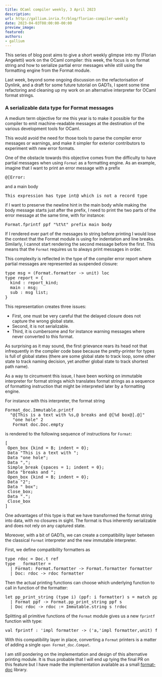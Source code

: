 ```yaml
---
title: OCaml compiler weekly, 3 April 2023
description:
url: http://gallium.inria.fr/blog/florian-compiler-weekly
date: 2023-04-03T08:00:00-00:00
preview_image:
featured:
authors:
- gallium
---
```




  <p>This series of blog post aims to give a short weekly glimpse into my
(Florian Angeletti) work on the OCaml compiler: this week, the focus is
on format string and how to serialize partial error messages while still
using the formatting engine from the Format module.</p>


  

  
<p>Last week, beyond some ongoing discussion on the refactorisation of
Dynlink, and a draft for some future tutorial on GADTs, I spent some
time refactoring and cleaning up my work on an alternative interpreter
for OCaml format strings.</p>
<h3>A serializable
data type for Format messages</h3>
<p>A medium term objective for me this year is to make it possible for
the compiler to emit machine-readable messages at the destination of the
various development tools for OCaml.</p>
<p>This would avoid the need for those tools to parse the compiler error
messages or warnings, and make it simpler for exterior contributors to
experiment with new error formats.</p>
<p>One of the obstacle towards this objective comes from the difficulty
to have partial messages when using <code>Format</code> as a formatting
engine. As an example, imagine that I want to print an error message
with a prefix</p>
<div class="highlight"><pre><span></span><span class="o">@[</span><span class="nc">Error</span><span class="o">:</span>
</pre></div>

<p>and a main body</p>
<div class="highlight"><pre><span></span><span class="nc">This</span> <span class="n">expression</span> <span class="n">has</span> <span class="k">type</span> <span class="kt">int</span><span class="o">@</span> <span class="n">which</span> <span class="n">is</span> <span class="n">not</span> <span class="n">a</span> <span class="n">record</span> <span class="k">type</span>
</pre></div>

<p>if I want to preserve the newline hint in the main body while making
the body message starts just after the prefix, I need to print the two
parts of the error message at the same time, with for instance:</p>
<div class="highlight"><pre><span></span><span class="nn">Format</span><span class="p">.</span><span class="n">fprintf</span> <span class="n">ppf</span> <span class="s2">&quot;%t%t&quot;</span> <span class="n">prefix</span> <span class="n">main_body</span>
</pre></div>

<p>If I rendered ever part of the messages to string before printing I
would lose the context that the Format module is using for indentation
and line breaks. Similarly, I cannot start rendering the second message
before the first. This means that the <code>Format</code> requires us to
always print messages in order.</p>
<p>This complexity is reflected in the type of the compiler error report
where partial messages are represented as suspended closure:</p>
<div class="highlight"><pre><span></span><span class="k">type</span> <span class="n">msg</span> <span class="o">=</span> <span class="o">(</span><span class="nn">Format</span><span class="p">.</span><span class="n">formatter</span> <span class="o">-&gt;</span> <span class="kt">unit</span><span class="o">)</span> <span class="n">loc</span>
<span class="k">type</span> <span class="n">report</span> <span class="o">=</span> <span class="o">{</span>
  <span class="n">kind</span> <span class="o">:</span> <span class="n">report_kind</span><span class="o">;</span>
  <span class="n">main</span> <span class="o">:</span> <span class="n">msg</span><span class="o">;</span>
  <span class="n">sub</span> <span class="o">:</span> <span class="n">msg</span> <span class="kt">list</span><span class="o">;</span>
<span class="o">}</span>
</pre></div>

<p>This representation creates three issues:</p>
<ul>
<li>First, one must be very careful that the delayed closure does not
capture the wrong global state.</li>
<li>Second, it is not serializable.</li>
<li>Third, it is cumbersome and for instance warning messages where
never converted to this format.</li>
</ul>
<p>As surprising as it may sound, the first grievance rears its head not
that infrequently in the compiler code base because the pretty-printer
for types is full of global states (there are some global state to track
loop, some other state to track naming decision, yet another global
state to track shortest path name).</p>
<p>As a way to circumvent this issue, I have been working on immutable
interpreter for format strings which translates format strings as a
sequence of formatting instruction that might be interpreted later by a
formatting engine.</p>
<p>For instance with this interpreter, the format string</p>
<div class="highlight"><pre><span></span><span class="nn">Format_doc</span><span class="p">.</span><span class="nn">Immutable</span><span class="p">.</span><span class="n">printf</span>
  <span class="s2">&quot;@[This is a text with %s,@ breaks and @[%d box@].@]&quot;</span>
   <span class="s2">&quot;one hole&quot;</span> <span class="mi">2</span>
   <span class="nn">Format_doc</span><span class="p">.</span><span class="nn">Doc</span><span class="p">.</span><span class="n">empty</span>
</pre></div>

<p>is rendered to the following sequence of instructions for
<code>Format</code>:</p>
<div class="highlight"><pre><span></span><span class="o">[</span>
 <span class="nc">Open_box</span> <span class="o">{</span><span class="n">kind</span> <span class="o">=</span> <span class="nc">B</span><span class="o">;</span> <span class="n">indent</span> <span class="o">=</span> <span class="mi">0</span><span class="o">};</span>
 <span class="nc">Data</span> <span class="s2">&quot;This is a text with &quot;</span><span class="o">;</span>
 <span class="nc">Data</span> <span class="s2">&quot;one hole&quot;</span><span class="o">;</span>
 <span class="nc">Data</span> <span class="s2">&quot;,&quot;</span><span class="o">;</span>
 <span class="nc">Simple_break</span> <span class="o">{</span><span class="n">spaces</span> <span class="o">=</span> <span class="mi">1</span><span class="o">;</span> <span class="n">indent</span> <span class="o">=</span> <span class="mi">0</span><span class="o">};</span>
 <span class="nc">Data</span> <span class="s2">&quot;breaks and &quot;</span><span class="o">;</span>
 <span class="nc">Open_box</span> <span class="o">{</span><span class="n">kind</span> <span class="o">=</span> <span class="nc">B</span><span class="o">;</span> <span class="n">indent</span> <span class="o">=</span> <span class="mi">0</span><span class="o">};</span>
 <span class="nc">Data</span> <span class="s2">&quot;2&quot;</span><span class="o">;</span>
 <span class="nc">Data</span> <span class="s2">&quot; box&quot;</span><span class="o">;</span>
 <span class="nc">Close_box</span><span class="o">;</span>
 <span class="nc">Data</span> <span class="s2">&quot;.&quot;</span><span class="o">;</span>
 <span class="nc">Close_box</span>
<span class="o">]</span>
</pre></div>

<p>One advantages of this type is that we have transformed the format
string into data, with no closures in sight. The format is thus
inherently serializable and does not rely on any captured state.</p>
<p>Moreover, with a bit of GADTs, we can create a compatibility layer
between the classical <code>Format</code> interpreter and the new
immutable interpreter.</p>
<p>First, we define compatibility formatters as</p>
<div class="highlight"><pre><span></span><span class="k">type</span> <span class="n">rdoc</span> <span class="o">=</span> <span class="nn">Doc</span><span class="p">.</span><span class="n">t</span> <span class="n">ref</span>
<span class="k">type</span> <span class="o">_</span> <span class="n">formatter</span> <span class="o">=</span>
  <span class="o">|</span> <span class="nc">Format</span><span class="o">:</span> <span class="nn">Format</span><span class="p">.</span><span class="n">formatter</span> <span class="o">-&gt;</span> <span class="nn">Format</span><span class="p">.</span><span class="n">formatter</span> <span class="n">formatter</span>
  <span class="o">|</span> <span class="nc">Doc</span><span class="o">:</span> <span class="n">rdoc</span> <span class="o">-&gt;</span> <span class="n">rdoc</span> <span class="n">formatter</span>
</pre></div>

<p>Then the actual printing functions can choose which underlying
function to call in function of the formatter:</p>
<div class="highlight"><pre><span></span><span class="k">let</span> <span class="n">pp_print_string</span> <span class="o">(</span><span class="k">type</span> <span class="n">i</span><span class="o">)</span> <span class="o">(</span><span class="n">ppf</span><span class="o">:</span> <span class="n">i</span> <span class="n">formatter</span><span class="o">)</span> <span class="n">s</span> <span class="o">=</span> <span class="k">match</span> <span class="n">ppf</span> <span class="k">with</span>
  <span class="o">|</span> <span class="nc">Format</span> <span class="n">ppf</span> <span class="o">-&gt;</span> <span class="nn">Format</span><span class="p">.</span><span class="n">pp_print_string</span> <span class="n">ppf</span> <span class="n">s</span>
  <span class="o">|</span> <span class="nc">Doc</span> <span class="n">rdoc</span> <span class="o">-&gt;</span> <span class="n">rdoc</span> <span class="o">:=</span> <span class="nn">Immutable</span><span class="p">.</span><span class="n">string</span> <span class="n">s</span> <span class="o">!</span><span class="n">rdoc</span>
</pre></div>

<p>Splitting all primitive functions of the <code>Format</code> module
gives us a new <code>fprintf</code> function with type:</p>
<div class="highlight"><pre><span></span><span class="k">val</span> <span class="n">fprintf</span> <span class="o">:</span> <span class="k">'</span><span class="n">impl</span> <span class="n">formatter</span> <span class="o">-&gt;</span> <span class="o">(</span><span class="k">'</span><span class="n">a</span><span class="o">,</span><span class="k">'</span><span class="n">impl</span> <span class="n">formatter</span><span class="o">,</span><span class="kt">unit</span><span class="o">)</span> <span class="n">format</span> <span class="o">-&gt;</span> <span class="k">'</span><span class="n">a</span>
</pre></div>

<p>With this compatibility layer in place, converting a
<code>Format</code> printers is a matter of adding a single
<code>open Format_doc.Compat</code>.</p>
<p>I am still pondering on the implementation and design of this
alternative printing module. It is thus probable that I will end up
tying the final PR on this feature but I have made the implementation
available as a small <a href="https://github.com/Octachron/format-doc">format-doc</a>
library.</p>


  

